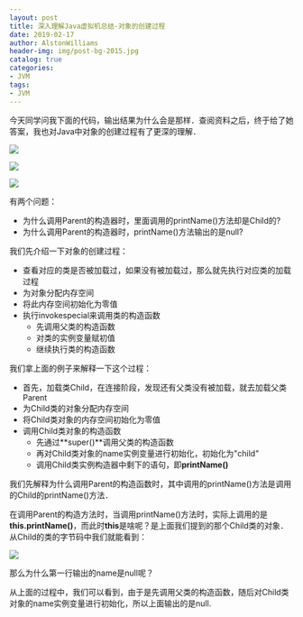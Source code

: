 ```yaml
---
layout: post
title: 深入理解Java虚拟机总结-对象的创建过程
date: 2019-02-17
author: AlstonWilliams
header-img: img/post-bg-2015.jpg
catalog: true
categories:
- JVM
tags:
- JVM
---
```

今天同学问我下面的代码，输出结果为什么会是那样．查阅资料之后，终于给了她答案，我也对Java中对象的创建过程有了更深的理解．


![](http://upload-images.jianshu.io/upload_images/4108852-d3b4c6b0f6cc5592.png?imageMogr2/auto-orient/strip%7CimageView2/2/w/1240)

![](http://upload-images.jianshu.io/upload_images/4108852-fa97922709eda366.png?imageMogr2/auto-orient/strip%7CimageView2/2/w/1240)

![](http://upload-images.jianshu.io/upload_images/4108852-87e737cebee6f1d3.png?imageMogr2/auto-orient/strip%7CimageView2/2/w/1240)


有两个问题：
- 为什么调用Parent的构造器时，里面调用的printName()方法却是Child的?
- 为什么调用Parent的构造器时，printName()方法输出的是null?

我们先介绍一下对象的创建过程：
- 查看对应的类是否被加载过，如果没有被加载过，那么就先执行对应类的加载过程
- 为对象分配内存空间
- 将此内存空间初始化为零值
- 执行invokespecial来调用类的构造函数
  - 先调用父类的构造函数
  - 对类的实例变量赋初值
  - 继续执行类的构造函数

我们拿上面的例子来解释一下这个过程：
- 首先，加载类Child，在连接阶段，发现还有父类没有被加载，就去加载父类Parent
- 为Child类的对象分配内存空间
- 将Child类对象的内存空间初始化为零值
- 调用Child类对象的构造函数
  - 先通过**super()**调用父类的构造函数
  - 再对Child类对象的name实例变量进行初始化，初始化为"child"
  - 调用Child类实例构造器中剩下的语句，即**printName()**

我们先解释为什么调用Parent的构造函数时，其中调用的printName()方法是调用的Child的printName()方法．

在调用Parent的构造方法时，当调用printName()方法时，实际上调用的是**this.printName()**，而此时**this**是啥呢？是上面我们提到的那个Child类的对象．从Child的类的字节码中我们就能看到：


![](http://upload-images.jianshu.io/upload_images/4108852-4364a32a21712d04.png?imageMogr2/auto-orient/strip%7CimageView2/2/w/1240)

那么为什么第一行输出的name是null呢？

从上面的过程中，我们可以看到，由于是先调用父类的构造函数，随后对Child类对象的name实例变量进行初始化，所以上面输出的是null.

